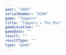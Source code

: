 ```yaml
---
year: "2003"
serialNumber: "0286" 
game: "Tappers"
title: "Tappers v The Min"
gameLocation: ""
gameDate: ""
result: ""
resultType: ""
type: "game"
---
```

